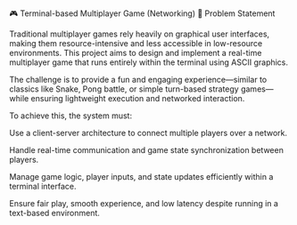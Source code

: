 🎮 Terminal-based Multiplayer Game (Networking)
📌 Problem Statement

Traditional multiplayer games rely heavily on graphical user interfaces, making them resource-intensive and less accessible in low-resource environments. This project aims to design and implement a real-time multiplayer game that runs entirely within the terminal using ASCII graphics.

The challenge is to provide a fun and engaging experience—similar to classics like Snake, Pong battle, or simple turn-based strategy games—while ensuring lightweight execution and networked interaction.

To achieve this, the system must:

Use a client-server architecture to connect multiple players over a network.

Handle real-time communication and game state synchronization between players.

Manage game logic, player inputs, and state updates efficiently within a terminal interface.

Ensure fair play, smooth experience, and low latency despite running in a text-based environment.
